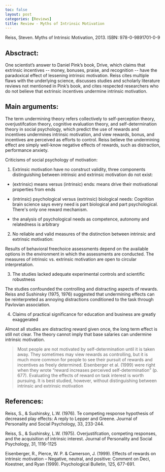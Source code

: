 ```yaml
---
toc: false
layout: post
categories: [Reviews]
title: Review - Myths of Intrinsic Motivation
---
```

Reiss, Steven. Myths of Intrinsic Motivation, 2013. ISBN: 978-0-9891701-0-9

## Absctract:

One scientist’s answer to Daniel Pink’s book, Drive, which claims that extrinsic incentives -- money, bonuses, praise, and recognition -- have the paradoxical effect of lessening intrinsic motivation. Reiss cites multiple flaws with the underlying science, discusses studies and scholarly literature reviews not mentioned in Pink’s book, and cites respected researchers who do not believe that extrinsic incentives undermine intrinsic motivation.

## Main arguments:

The term undermining theory refers collectively to self-perception theory, overjustifcation theory, cognitive evaluation theory, and self-determination theory in social psychology, which predict the use of rewards and incentives undermines intrinsic motivation, and view rewards, bonus, and incentives are perceived as efforts to control. Reiss believe the undermining effect are simply well-know negative effects of rewards, such as distraction, performance anxiety.

Criticisms of social psychology of motivation:

1. Extrinsic motivation have no construct validity, three components distinguishing between intrinsic and extrinsic motivation do not exist:

- (extrinsic) means versus (intrinsic) ends: means drive their motivational properties from ends

- (intrinsic) psychological versus (extrinsic) biological needs: Cognition brain science says every need is part biological and part psychological. There's only one reward mechanism.

- the analysis of psychological needs as competence, autonomy and relatedness is arbitrary

2. No reliable and valid measures of the distinction between intrinsic and extrinsic motivation:

Results of behavioral freechoice assessments depend on the available options in the environment in which the assessments are conducted. The measures of intrinsic vs. extrinsic motivation are open to circular interpretation.

3. The studies lacked adequate experimental controls and scientific robustness

The studies confounded the controlling and distracting aspects of rewards. Reiss and Sushinsky (1975, 1976) suggested that undermining effects can be reinterpreted as annoying distractions conditioned to the task through Pavlovian association.

4. Claims of practical significance for education and business are greatly exaggerated

Almost all studies are distracting reward given once, the long term effect is still not clear. The theory cannot imply that base salaries can undermine intrinsic motivation.

> Most people are not motivated by self-determination until it is taken away. They sometimes may view rewards as controlling, but it is much more common for people to see their pursuit of rewards and incentives as freely determined. Eisenberger et al. (1999) were right when they wrote “reward increases perceived self-determination” (p. 677). Evaluating the effects of reward on task interest is worth pursuing. It is best studied, however, without distinguishing between intrinsic and extrinsic motivation




## References:

Reiss, S., & Sushinsky, L.W. (1976). Te competing response hypothesis of decreased play effects: A reply to Lepper and Greene. Journal of Personality and Social Psychology, 33, 233-244.

Reiss, S., & Sushinsky, L.W. (1975). Overjustifcation, competing responses, and the acquisition of intrinsic interest. Journal of Personality and Social Psychology, 31, 1116-1125

Eisenberger, R., Pierce, W. P. & Camerson, J. (1999). Effects of rewards on intrinsic motivation – Negative, neutral, and positive: Comment on Deci, Koestner, and Ryan (1999). Psychological Bulletin, 125, 677-691.



